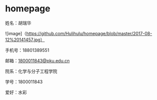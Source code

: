 # homepage

姓名：胡瑞华

![image]（https://github.com/Hulihulu/homepage/blob/master/2017-08-12%20141457.jpg）

手机号：18801389551

邮箱：1800011843@pku.edu.cn

院系：化学与分子工程学院

学号：1800011843

爱好：水彩
